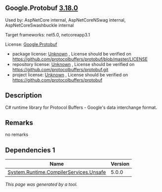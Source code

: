 Google.Protobuf [3.18.0](https://www.nuget.org/packages/Google.Protobuf/3.18.0)
--------------------

Used by: AspNetCore internal, AspNetCoreNSwag internal, AspNetCoreSwashbuckle internal

Target frameworks: net5.0, netcoreapp3.1

License: [Google.Protobuf](../../../../licenses/google.protobuf) 

- package license: [Unknown](https://github.com/protocolbuffers/protobuf/blob/master/LICENSE) , License should be verified on https://github.com/protocolbuffers/protobuf/blob/master/LICENSE
- repository license: [Unknown](https://github.com/protocolbuffers/protobuf.git) , License should be verified on https://github.com/protocolbuffers/protobuf.git
- project license: [Unknown](https://github.com/protocolbuffers/protobuf) , License should be verified on https://github.com/protocolbuffers/protobuf

Description
-----------
C# runtime library for Protocol Buffers - Google's data interchange format.

Remarks
-----------
no remarks


Dependencies 1
-----------

|Name|Version|
|----------|:----|
|[System.Runtime.CompilerServices.Unsafe](../../../../packages/nuget.org/system.runtime.compilerservices.unsafe/5.0.0)|5.0.0|

*This page was generated by a tool.*